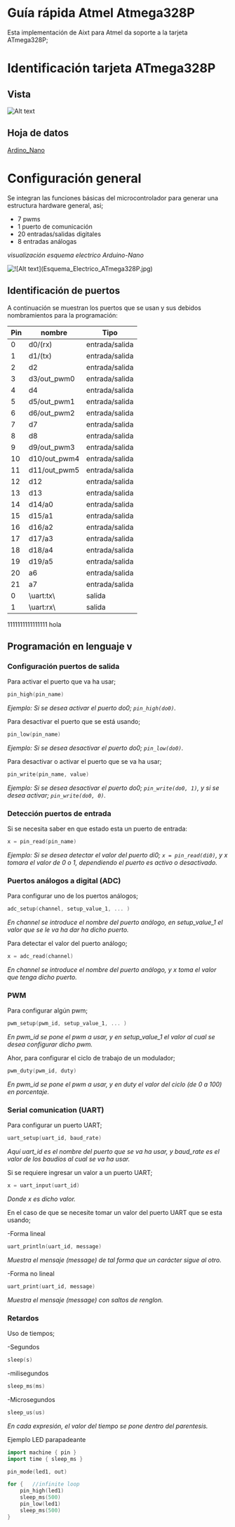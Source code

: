 # Guía rápida Atmel Atmega328P
Esta implementación de Aixt para Atmel da soporte a la tarjeta ATmega328P; 


# Identificación tarjeta ATmega328P

## Vista
![Alt text](Imagenes/ATmega328P/ATmega328P.jpg)

## Hoja de datos
[Ardino_Nano](https://programarfacil.com/blog/arduino-blog/familia-arduino-nano/)



# Configuración general

Se integran las funciones básicas del microcontrolador para generar una estructura hardware general, asi;

- 7 pwms
- 1 puerto de comunicación
- 20 entradas/salidas digitales 
- 8 entradas análogas

*visualización esquema electrico Arduino-Nano*

![!\[Alt text\](Esquema_Electrico_ATmega328P.jpg)](Imagenes/ATmega328P/Esquema_Electrico_ATmega328P.jpg)

## Identificación de puertos
A continuación se muestran los puertos que se usan y sus debidos nombramientos para la programación: 

Pin | nombre |Tipo    |
--  |-       |-       |
0   |d0/(rx) |entrada/salida|
1   |d1/(tx) |entrada/salida| 
2   |d2      |entrada/salida| 
3   |d3/out_pwm0 |entrada/salida|
4   |d4      |entrada/salida|
5   |d5/out_pwm1 |entrada/salida|
6   |d6/out_pwm2 |entrada/salida|
7   |d7      |entrada/salida|
8   |d8      |entrada/salida|
9   |d9/out_pwm3 |entrada/salida|
10  |d10/out_pwm4|entrada/salida|
11  |d11/out_pwm5|entrada/salida|
12  |d12     |entrada/salida|
13  |d13     |entrada/salida|
14  |d14/a0  |entrada/salida|
15  |d15/a1  |entrada/salida|
16  |d16/a2  |entrada/salida|
17  |d17/a3  |entrada/salida|
18  |d18/a4  |entrada/salida|
19  |d19/a5  |entrada/salida|
20  |a6  |entrada/salida|
21  |a7  |entrada/salida|
0   |\uart:tx\ |salida|
1   |\uart:rx\ |salida|



1111111111111111
hola
## Programación en lenguaje v

### Configuración puertos de salida

Para activar el puerto que va ha usar;
```go
pin_high(pin_name)
```
*Ejemplo: Si se desea activar el puerto do0;  `pin_high(do0)`.*

Para desactivar el puerto que se está usando;
```go
pin_low(pin_name)
```
*Ejemplo: Si se desea desactivar el puerto do0;  `pin_low(do0)`.*

Para desactivar o activar el puerto que se va ha usar;

```go
pin_write(pin_name, value)
```
*Ejemplo: Si se desea desactivar el puerto do0;  `pin_write(do0, 1)`, y si se desea activar;  `pin_write(do0, 0)`.*

### Detección puertos de entrada

Si se necesita saber en que estado esta un puerto de entrada:
```go
x = pin_read(pin_name)
```

*Ejemplo: Si se desea detectar el valor del puerto di0; `x = pin_read(di0)`, y x tomara el valor de 0 o 1, dependiendo el puerto es activo o desactivado.*

### Puertos análogos a digital (ADC)

Para configurar uno de los puertos análogos;
```go
adc_setup(channel, setup_value_1, ... )
```
*En channel se introduce el nombre del puerto análogo, en setup_value_1 el valor que se le va ha dar ha dicho puerto.*

Para detectar el valor del puerto análogo;
```go
x = adc_read(channel)
```
*En channel se introduce el nombre del puerto análogo, y x toma el valor que tenga dicho puerto.*

### PWM

Para configurar algún pwm;
```go
pwm_setup(pwm_id, setup_value_1, ... )
```
*En pwm_id se pone el pwm a usar,  y en setup_value_1 el valor al cual se desea configurar dicho pwm.*


Ahor, para configurar el ciclo de trabajo de un modulador;
```go
pwm_duty(pwm_id, duty)
```
*En pwm_id se pone el pwm a usar,  y en duty el valor del ciclo (de 0 a 100) en porcentaje.*

### Serial comunication (UART)

Para configurar un puerto UART;
```go
uart_setup(uart_id, baud_rate)
```
*Aquí uart_id es el nombre del puerto que se va ha usar, y baud_rate es el valor de los baudios al cual se va ha usar.*

Si se requiere ingresar un valor a un puerto UART;
```go
x = uart_input(uart_id)
```
*Donde x es dicho valor.*

En el caso de que se necesite tomar un valor del puerto UART que se esta usando;

-Forma lineal
```go
uart_println(uart_id, message)
```
*Muestra el mensaje (message) de tal forma que un carácter sigue al otro.*

-Forma no lineal
```go
uart_print(uart_id, message)
```
*Muestra el mensaje (message) con saltos de renglon.*

### Retardos

Uso de tiempos;

-Segundos
```go
sleep(s)
```
-milisegundos

```go
sleep_ms(ms)
```


-Microsegundos

```go
sleep_us(us)
```
*En cada expresión, el valor del tiempo se pone dentro del parentesis.*

Ejemplo LED parapadeante

```go
import machine { pin }
import time { sleep_ms }

pin_mode(led1, out)

for {   //infinite loop
    pin_high(led1)
    sleep_ms(500)
    pin_low(led1)
    sleep_ms(500)
}
```